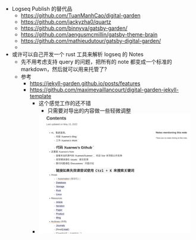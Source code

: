 - Logseq Publish 的替代品
	- https://github.com/TuanManhCao/digital-garden
	- https://github.com/jackyzha0/quartz
	- https://github.com/binnyva/gatsby-garden/
	- https://github.com/aengusmcmillin/gatsby-theme-brain
	- https://github.com/mathieudutour/gatsby-digital-garden/
	-
- 或许可以自己开发一个 rust 工具来解析 logseq 的 Notes
	- 先不用考虑支持 query 的问题，把所有的 note 都变成一个标准的 markdown，然后就可以用来托管了?
	- 参考
		- https://jekyll-garden.github.io/posts/features
		- https://github.com/maximevaillancourt/digital-garden-jekyll-template
			- 这个感觉工作的还不错
				- 只需要对导出的内容做一些轻微调整
			- ![image.png](../assets/image_1652624958321_0.png)